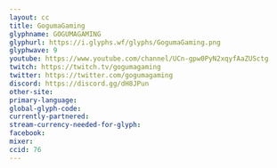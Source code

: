 ```yaml
---
layout: cc
title: GogumaGaming
glyphname: GOGUMAGAMING
glyphurl: https://i.glyphs.wf/glyphs/GogumaGaming.png
glyphwave: 9
youtube: https://www.youtube.com/channel/UCn-gpw0PyN2xqyfAaZUSctg
twitch: https://twitch.tv/gogumagaming
twitter: https://twitter.com/gogumagaming
discord: https://discord.gg/dH8JPun
other-site: 
primary-language: 
global-glyph-code: 
currently-partnered: 
stream-currency-needed-for-glyph: 
facebook: 
mixer: 
ccid: 76
---
```



